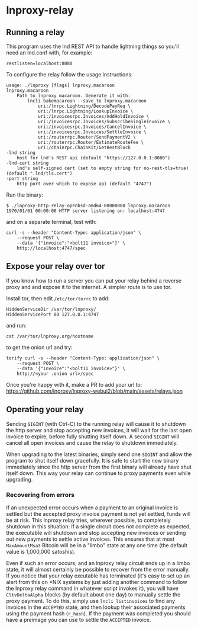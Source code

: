 # lnproxy-relay

## Running a relay

This program uses the lnd REST API to handle lightning things so you'll need an lnd.conf with,
for example:

	restlisten=localhost:8080

To configure the relay follow the usage instructions:

	usage: ./lnproxy [flags] lnproxy.macaroon
	lnproxy.macaroon
		Path to lnproxy macaroon. Generate it with:
			lncli bakemacaroon --save_to lnproxy.macaroon
				uri:/lnrpc.Lightning/DecodePayReq \
				uri:/lnrpc.Lightning/LookupInvoice \
				uri:/invoicesrpc.Invoices/AddHoldInvoice \
				uri:/invoicesrpc.Invoices/SubscribeSingleInvoice \
				uri:/invoicesrpc.Invoices/CancelInvoice \
				uri:/invoicesrpc.Invoices/SettleInvoice \
				uri:/routerrpc.Router/SendPaymentV2 \
				uri:/routerrpc.Router/EstimateRouteFee \
				uri:/chainrpc.ChainKit/GetBestBlock
	-lnd string
		host for lnd's REST api (default "https://127.0.0.1:8080")
	-lnd-cert string
		lnd's self-signed cert (set to empty string for no-rest-tls=true) (default ".lnd/tls.cert")
	-port string
		http port over which to expose api (default "4747")

Run the binary:

	$ ./lnproxy-http-relay-openbsd-amd64-00000000 lnproxy.macaroon
	1970/01/01 00:00:00 HTTP server listening on: localhost:4747

and on a separate terminal, test with:

	curl -s --header "Content-Type: application/json" \
		--request POST \
		--data '{"invoice":"<bolt11 invoice>"}' \
		http://localhost:4747/spec

## Expose your relay over tor

If you know how to run a server you can put your relay behind a reverse proxy and and expose it to the internet.
A simpler route is to use tor.

Install tor, then edit `/etc/tor/torrc` to add:

	HiddenServiceDir /var/tor/lnproxy/
	HiddenServicePort 80 127.0.0.1:4747

and run:

	cat /var/tor/lnproxy.org/hostname

to get the onion url and try:

	torify curl -s --header "Content-Type: application/json" \
		--request POST \
		--data '{"invoice":"<bolt11 invoice>"}' \
		http://<your .onion url>/spec

Once you're happy with it, make a PR to add your url to: https://github.com/lnproxy/lnproxy-webui2/blob/main/assets/relays.json

## Operating your relay

Sending `SIGINT` (with Ctrl-C) to the running relay will cause it to shutdown the http server
and stop accepting new invoices, it will wait for the last open invoice to expire, before fully shutting itself down.
A second `SIGINT` will cancel all open invoices and cause the relay to shutdown immediately.

When upgrading to the latest binaries, simply send one `SIGINT`
and allow the program to shut itself down gracefully.
It is safe to start the new binary immediately since the http server
from the first binary will already have shut itself down.
This way your relay can continue to proxy payments even while upgrading.

### Recovering from errors

If an unexpected error occurs when a payment to an original invoice is settled
but the accepted proxy invoice payment is not yet settled,
funds will be at risk.
This lnproxy relay tries, wherever possible, to completely shutdown in this situation:
if a single circuit does not complete as expected, the executable will
shutdown and stop accepting new invoices or sending out new payments to settle
active invoices.
This ensures that at most `MaxAmountMsat` Bitcoin will be in a "limbo" state
at any one time (the default value is 1,000,000 satoshis).

Even if such an error occurs, and an lnproxy relay circuit ends up in a limbo state,
it will almost certainly be possible to recover from the error manually.
If you notice that your relay excutable has terminated
(it's easy to set up an alert from this on *NIX systems by just adding
another command to follow the lnproxy relay command in whatever script invokes it),
you will have `CltvDeltaAlpha` blocks (by default about one day) to
manually settle the proxy payment.
To do this, simply use `lncli listinvoices` to find any invoices in the `ACCEPTED` state,
and then lookup their associated payments using the payment hash (`r_hash`).
If the payment was completed you should have a preimage you can use to
settle the `ACCEPTED` invoice.
